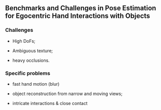 ## Benchmarks and Challenges in Pose Estimation for Egocentric Hand Interactions with Objects

### Challenges

* High DoFs;

* Ambiguous texture;

* heavy occlusions.

### Specific problems

* fast hand motion (blur)

* object reconstruction from narrow and moving views;

* intricate interactions & close contact


